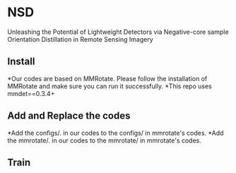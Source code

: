 # NSD
Unleashing the Potential of Lightweight Detectors via Negative-core sample Orientation Distillation in Remote Sensing Imagery
## Install
*Our codes are based on MMRotate. Please follow the installation of MMRotate and make sure you can run it successfully.
*This repo uses mmdet==0.3.4+
## Add and Replace the codes
*Add the configs/. in our codes to the configs/ in mmrotate's codes.
*Add the mmrotate/. in our codes to the mmrotate/ in mmrotate's codes.
## Train
